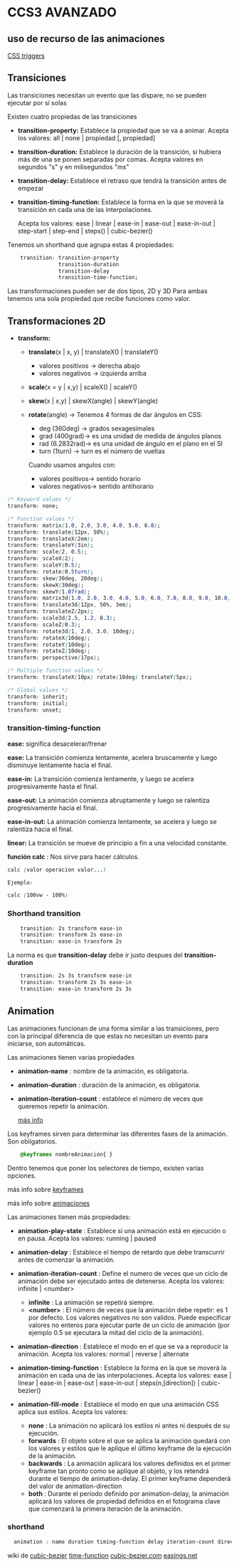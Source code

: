 # CCS3 AVANZADO

## uso de recurso de las animaciones

[CSS triggers](https://csstriggers.com/)

## Transiciones

Las transiciones necesitan un evento que las dispare, no se pueden ejecutar por sí solas

Existen cuatro propiedas de las transiciones

- **transition-property:** Establece la propiedad que se va a animar.
    Acepta los valores: all | none | propiedad [, propiedad]

- **transition-duration:** Establece la duración de la transición, si hubiera más de una se ponen separadas por comas.
    Acepta valores en segundos "s" y en milisegundos "ms"

- **transition-delay:** Establece el retraso que tendrá la transición antes de empezar

- **transition-timing-function:** Establece la forma en la que se moverá la transición en cada una de las interpolaciones.
  
    Acepta los valores: ease | linear | ease-in | ease-out | ease-in-out | step-start | step-end | steps() | cubic-bezier()

Tenemos un shorthand que agrupa estas 4 propiedades:

```CSS
    transition: transition-property
                transition-duration
                transition-delay
                transition-time-function;
```

Las transformaciones pueden ser de dos tipos, 2D y 3D
  Para ambas tenemos una sola propiedad que recibe funciones como valor.

## Transformaciones 2D

- **transform:**
  - **translate**(x | x, y) | translateX() | translateY()
    - valores positivos -> derecha abajo
    - valores negativos -> izquierda arriba

  - **scale**(x = y | x,y) | scaleX() | scaleY()
  - **skew**(x | x,y) | skewX(angle) | skewY(angle)
  - **rotate**(angle) -> Tenemos 4 formas de dar ángulos en CSS:

    - deg (360deg) -> grados sexagesimales
    - grad (400grad)-> es una unidad de medida de ángulos planos
    - rad (6.2832rad)-> es una unidad de ángulo en el plano en el SI
    - turn (1turn) -> turn es el número de vueltas

    Cuando usamos angulos con:
    - valores positivos-> sentido horario
    - valores negativos-> sentido antihorario

```css
/* Keyword values */
transform: none;

/* Function values */
transform: matrix(1.0, 2.0, 3.0, 4.0, 5.0, 6.0);
transform: translate(12px, 50%);
transform: translateX(2em);
transform: translateY(3in);
transform: scale(2, 0.5);
transform: scaleX(2);
transform: scaleY(0.5);
transform: rotate(0.5turn);
transform: skew(30deg, 20deg);
transform: skewX(30deg);
transform: skewY(1.07rad);
transform: matrix3d(1.0, 2.0, 3.0, 4.0, 5.0, 6.0, 7.0, 8.0, 9.0, 10.0, 11.0, 12.0, 13.0, 14.0, 15.0, 16.0);
transform: translate3d(12px, 50%, 3em);
transform: translateZ(2px);
transform: scale3d(2.5, 1.2, 0.3);
transform: scaleZ(0.3);
transform: rotate3d(1, 2.0, 3.0, 10deg);
transform: rotateX(10deg);
transform: rotateY(10deg);
transform: rotateZ(10deg);
transform: perspective(17px);

/* Multiple function values */
transform: translateX(10px) rotate(10deg) translateY(5px);

/* Global values */
transform: inherit;
transform: initial;
transform: unset;
```

### transition-timing-function

**ease:** significa desacelerar/frenar

**ease:** La transición comienza lentamente, acelera bruscamente y luego disminuye lentamente hacia el final.

**ease-in:** La transición comienza lentamente, y luego se acelera progresivamente hasta el final.

**ease-out:** La animación comienza abruptamente y luego se ralentiza progresivamente hacia el final.

**ease-in-out:** La animación comienza lentamente, se acelera y luego se ralentiza hacia el final.

**linear:** La transición se mueve de principio a fin a una velocidad constante.

**función calc** : Nos sirve para hacer cálculos.

```css
calc (valor operacion valor...)

Ejemplo:

calc (100vw - 100%)
```

### Shorthand transition

```css
    transition: 2s transform ease-in
    transition: transform 2s ease-in
    transition: ease-in transform 2s
```

La norma es que **transition-delay** debe ir justo despues del **transition-duration**

```css
    transition: 2s 3s transform ease-in
    transition: transform 2s 3s ease-in
    transition: ease-in transform 2s 3s
```

## Animation

Las animaciones funcionan de una forma similar a las transiciones, pero con la principal diferencia de que estas no necesitan un evento para iniciarse, son automáticas.

Las animaciones tienen varias propiedades

- **animation-name** : nombre de la animación, es obligatoria.

- **animation-duration** : duración de la animación, es obligatoria.
- **animation-iteration-count** : establece el número de veces que queremos repetir la animación.

    [más info](https://developer.mozilla.org/es/docs/Web/CSS/animation)

Los keyframes sirven para determinar las diferentes fases de la animación. Son obligatorios.

```css
    @keyframes nombreAnimación{ }
```

Dentro tenemos que poner los selectores de tiempo, existen varias opciones.

más info sobre [keyframes](https://developer.mozilla.org/es/docs/Web/CSS/@keyframes)

más info sobre [animaciones](https://developer.mozilla.org/es/docs/Web/CSS/animation)
  
Las animaciones tienen más propiedades:

- **animation-play-state** : Establece si una animación está en ejecución o en pausa.
  Acepta los valores: running | paused

- **animation-delay** : Establece el tiempo de retardo que debe transcurrir antes de comenzar la animación.

- **animation-iteration-count** : Define el numero de veces que un ciclo de animación debe ser ejecutado antes de detenerse.
Acepta los valores: infinite | \<number>

  - **infinite** : La animación se repetirá siempre.
  - **\<number>** : El número de veces que la animación debe repetir: es 1 por defecto. Los valores negativos no son validos. Puede especificar valores no enteros para ejecutar parte de un ciclo de animación (por ejemplo 0.5 se ejecutara la mitad del ciclo de la animación).

- **animation-direction** : Establece el modo en el que se va a reproducir la animación.
    Acepta los valores:  normal | reverse | alternate

- **animation-timing-function** : Establece la forma en la que se moverá la animación en cada una de las interpolaciones.
Acepta los valores: ease | linear | ease-in | ease-out | ease-in-out | steps(n,[direction]) | cubic-bezier()

- **animation-fill-mode** : Establece el modo en que una animación CSS aplica sus estilos.
  Acepta los valores:

  - **none** : La animación no aplicará los estilos ni antes ni después de su ejecución.
  - **forwards** : El objeto sobre el que se aplica la animación quedará con los valores y estilos que le aplique el último keyframe de la ejecución de la animación.
  - **backwards** : La animación aplicará los valores definidos en el primer keyframe tan pronto como se aplique al objeto, y los retendrá durante el tiempo de animation-delay. El primer keyframe dependerá del valor de animation-direction
  - **both** : Durante el período definido por animation-delay, la animación aplicará los valores de propiedad definidos en el fotograma clave que comenzará la primera iteración de la animación.
  
### shorthand

```css
  animation : name duration timing-function delay iteration-count direction fill-mode;
```

wiki de [cubic-bezier](https://es.wikipedia.org/wiki/Curva_de_B%C3%A9zier)
[time-function](https://developer.mozilla.org/en-US/docs/Web/CSS/timing-function)
[cubic-bezier.com](https://cubic-bezier.com)
[easings.net](https://easings.net/)
